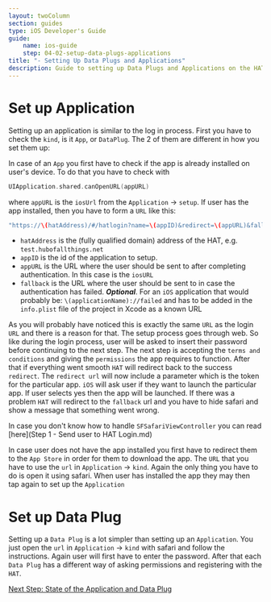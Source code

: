 ```yaml
---
layout: twoColumn
section: guides
type: iOS Developer's Guide
guide: 
    name: ios-guide
    step: 04-02-setup-data-plugs-applications
title: "- Setting Up Data Plugs and Applications"
description: Guide to setting up Data Plugs and Applications on the HAT on the iOS platform
---
```

# Set up Application

Setting up an application is similar to the log in process. First you have to check the `kind`, is it `App`, or `DataPlug`. The 2 of them are different in how you set them up:


In case of an `App` you first have to check if the app is already installed on user's device. To do that you have to check with

``` swift
UIApplication.shared.canOpenURL(appURL)
```
where `appURL` is the `iosUrl` from the `Application` -> `setup`. If user has the app installed, then you have to form a `URL` like this:

``` swift
"https://\(hatAddress)/#/hatlogin?name=\(appID)&redirect=\(appURL)&fallback=\(fallback)"
```
* `hatAddress` is the (fully qualified domain) address of the HAT, e.g. `test.hubofallthings.net`
* `appID` is the id of the application to setup.
* `appURL` is the URL where the user should be sent to after completing authentication. In this case is the `iosURL`
* `fallback` is the URL where the user should be sent to in case the authentication has failed. ***Optional***. For an `iOS` application that would probably be: `\(applicationName)://failed` and has to be added in the `info.plist` file of the project in Xcode as a known URL

As you will probably have noticed this is exactly the same `URL` as the login `URL` and there is a reason for that. The setup process goes through web. So like during the login process, user will be asked to insert their password before continuing to the next step. The next step is accepting the `terms and conditions` and giving the `permissions` the app requires to function. After that if everything went smooth `HAT` will redirect back to the success `redirect`. The `redirect url` will now include a parameter which is the token for the particular app. `iOS` will ask user if they want to launch the particular app. If user selects yes then the app will be launched. If there was a problem `HAT` will redirect to the `fallback` url and you have to hide safari and show a message that something went wrong.

In case you don't know how to handle `SFSafariViewController` you can read [here](Step 1 - Send user to HAT Login.md)

In case user does not have the app installed you first have to redirect them to the `App Store` in order for them to download the app. The `URL` that you have to use the `url` in `Application` -> `kind`. Again the only thing you have to do is open it using safari. When user has installed the app they may then tap again to set up the `Application`

# Set up Data Plug

Setting up a `Data Plug` is a lot simpler than setting up an `Application`. You just open the `url` in `Application` -> `kind` with safari and follow the instructions. Again user will first have to enter the password. After that each `Data Plug` has a different way of asking permissions and registering with the `HAT`.

<nav class="pager-nav">
<a href="" style="display:none;"></a>
<a href="04-03-data-plugs-applications-state.html">Next Step: State of the Application and Data Plug</a>
</nav>